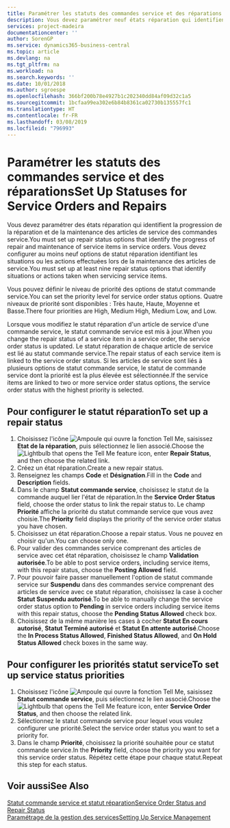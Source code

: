 ```yaml
---
title: Paramétrer les statuts des commandes service et des réparations | Microsoft Docs
description: Vous devez paramétrer neuf états réparation qui identifient la progression de la réparation et de la maintenance des articles de service des commandes service.
services: project-madeira
documentationcenter: ''
author: SorenGP
ms.service: dynamics365-business-central
ms.topic: article
ms.devlang: na
ms.tgt_pltfrm: na
ms.workload: na
ms.search.keywords: ''
ms.date: 10/01/2018
ms.author: sgroespe
ms.openlocfilehash: 366bf200b78e4927b1c202340dd84af09d32c1a5
ms.sourcegitcommit: 1bcfaa99ea302e6b84b8361ca02730b135557fc1
ms.translationtype: HT
ms.contentlocale: fr-FR
ms.lasthandoff: 03/08/2019
ms.locfileid: "796993"
---
```

# <a name="set-up-statuses-for-service-orders-and-repairs"></a><span data-ttu-id="c573e-103">Paramétrer les statuts des commandes service et des réparations</span><span class="sxs-lookup"><span data-stu-id="c573e-103">Set Up Statuses for Service Orders and Repairs</span></span>
<span data-ttu-id="c573e-104">Vous devez paramétrer des états réparation qui identifient la progression de la réparation et de la maintenance des articles de service des commandes service.</span><span class="sxs-lookup"><span data-stu-id="c573e-104">You must set up repair status options that identify the progress of repair and maintenance of service items in service orders.</span></span> <span data-ttu-id="c573e-105">Vous devez configurer au moins neuf options de statut réparation identifiant les situations ou les actions effectuées lors de la maintenance des articles de service.</span><span class="sxs-lookup"><span data-stu-id="c573e-105">You must set up at least nine repair status options that identify situations or actions taken when servicing service items.</span></span>  

<span data-ttu-id="c573e-106">Vous pouvez définir le niveau de priorité des options de statut commande service.</span><span class="sxs-lookup"><span data-stu-id="c573e-106">You can set the priority level for service order status options.</span></span> <span data-ttu-id="c573e-107">Quatre niveaux de priorité sont disponibles : Très haute, Haute, Moyenne et Basse.</span><span class="sxs-lookup"><span data-stu-id="c573e-107">There four priorities are High, Medium High, Medium Low, and Low.</span></span>  

<span data-ttu-id="c573e-108">Lorsque vous modifiez le statut réparation d'un article de service d'une commande service, le statut commande service est mis à jour.</span><span class="sxs-lookup"><span data-stu-id="c573e-108">When you change the repair status of a service item in a service order, the service order status is updated.</span></span> <span data-ttu-id="c573e-109">Le statut réparation de chaque article de service est lié au statut commande service.</span><span class="sxs-lookup"><span data-stu-id="c573e-109">The repair status of each service item is linked to the service order status.</span></span> <span data-ttu-id="c573e-110">Si les articles de service sont liés à plusieurs options de statut commande service, le statut de commande service dont la priorité est la plus élevée est sélectionnée.</span><span class="sxs-lookup"><span data-stu-id="c573e-110">If the service items are linked to two or more service order status options, the service order status with the highest priority is selected.</span></span>  

## <a name="to-set-up-a-repair-status"></a><span data-ttu-id="c573e-111">Pour configurer le statut réparation</span><span class="sxs-lookup"><span data-stu-id="c573e-111">To set up a repair status</span></span>  
1. <span data-ttu-id="c573e-112">Choisissez l'icône ![Ampoule qui ouvre la fonction Tell Me](media/ui-search/search_small.png "Dites-moi ce que vous voulez faire"), saisissez **Etat de la réparation**, puis sélectionnez le lien associé.</span><span class="sxs-lookup"><span data-stu-id="c573e-112">Choose the ![Lightbulb that opens the Tell Me feature](media/ui-search/search_small.png "Tell me what you want to do") icon, enter **Repair Status**, and then choose the related link.</span></span>
2. <span data-ttu-id="c573e-113">Créez un état réparation.</span><span class="sxs-lookup"><span data-stu-id="c573e-113">Create a new repair status.</span></span>  
3. <span data-ttu-id="c573e-114">Renseignez les champs **Code** et **Désignation**.</span><span class="sxs-lookup"><span data-stu-id="c573e-114">Fill in the **Code** and **Description** fields.</span></span>  
4. <span data-ttu-id="c573e-115">Dans le champ **Statut commande service**, choisissez le statut de la commande auquel lier l'état de réparation.</span><span class="sxs-lookup"><span data-stu-id="c573e-115">In the **Service Order Status** field, choose the order status to link the repair status to.</span></span> <span data-ttu-id="c573e-116">Le champ **Priorité** affiche la priorité du statut commande service que vous avez choisie.</span><span class="sxs-lookup"><span data-stu-id="c573e-116">The **Priority** field displays the priority of the service order status you have chosen.</span></span>  
5. <span data-ttu-id="c573e-117">Choisissez un état réparation.</span><span class="sxs-lookup"><span data-stu-id="c573e-117">Choose a repair status.</span></span> <span data-ttu-id="c573e-118">Vous ne pouvez en choisir qu'un.</span><span class="sxs-lookup"><span data-stu-id="c573e-118">You can choose only one.</span></span>  
6. <span data-ttu-id="c573e-119">Pour valider des commandes service comprenant des articles de service avec cet état réparation, choisissez le champ **Validation autorisée**.</span><span class="sxs-lookup"><span data-stu-id="c573e-119">To be able to post service orders, including service items, with this repair status, choose the **Posting Allowed** field.</span></span>  
7. <span data-ttu-id="c573e-120">Pour pouvoir faire passer manuellement l'option de statut commande service sur **Suspendu** dans des commandes service comprenant des articles de service avec ce statut réparation, choisissez la case à cocher **Statut Suspendu autorisé**.</span><span class="sxs-lookup"><span data-stu-id="c573e-120">To be able to manually change the service order status option to **Pending** in service orders including service items with this repair status, choose the **Pending Status Allowed** check box.</span></span>  
8. <span data-ttu-id="c573e-121">Choisissez de la même manière les cases à cocher **Statut En cours autorisé**, **Statut Terminé autorisé** et **Statut En attente autorisé**.</span><span class="sxs-lookup"><span data-stu-id="c573e-121">Choose the **In Process Status Allowed**, **Finished Status Allowed**, and **On Hold Status Allowed** check boxes in the same way.</span></span>
  
## <a name="to-set-up-service-status-priorities"></a><span data-ttu-id="c573e-122">Pour configurer les priorités statut service</span><span class="sxs-lookup"><span data-stu-id="c573e-122">To set up service status priorities</span></span>  
1. <span data-ttu-id="c573e-123">Choisissez l'icône ![Ampoule qui ouvre la fonction Tell Me](media/ui-search/search_small.png "Dites-moi ce que vous voulez faire"), saisissez **Statut commande service**, puis sélectionnez le lien associé.</span><span class="sxs-lookup"><span data-stu-id="c573e-123">Choose the ![Lightbulb that opens the Tell Me feature](media/ui-search/search_small.png "Tell me what you want to do") icon, enter **Service Order Status**, and then choose the related link.</span></span>  
2. <span data-ttu-id="c573e-124">Sélectionnez le statut commande service pour lequel vous voulez configurer une priorité.</span><span class="sxs-lookup"><span data-stu-id="c573e-124">Select the service order status you want to set a priority for.</span></span>  
3. <span data-ttu-id="c573e-125">Dans le champ **Priorité**, choisissez la priorité souhaitée pour ce statut commande service.</span><span class="sxs-lookup"><span data-stu-id="c573e-125">In the **Priority** field, choose the priority you want for this service order status.</span></span> <span data-ttu-id="c573e-126">Répétez cette étape pour chaque statut.</span><span class="sxs-lookup"><span data-stu-id="c573e-126">Repeat this step for each status.</span></span>  

## <a name="see-also"></a><span data-ttu-id="c573e-127">Voir aussi</span><span class="sxs-lookup"><span data-stu-id="c573e-127">See Also</span></span>  
[<span data-ttu-id="c573e-128">Statut commande service et statut réparation</span><span class="sxs-lookup"><span data-stu-id="c573e-128">Service Order Status and Repair Status</span></span>](service-service-order-status-and-repair-status.md)  
[<span data-ttu-id="c573e-129">Paramétrage de la gestion des services</span><span class="sxs-lookup"><span data-stu-id="c573e-129">Setting Up Service Management</span></span>](service-setup-service.md)  
